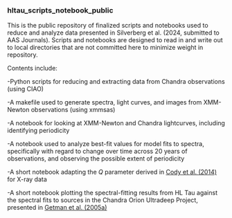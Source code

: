 ### hltau_scripts_notebook_public

This is the public repository of finalized scripts and notebooks used to reduce and analyze data presented in Silverberg et al. (2024, submitted to AAS Journals). Scripts and notebooks are designed to read in and write out to local directories that are not committed here to minimize weight in repository.

Contents include:

-Python scripts for reducing and extracting data from Chandra observations (using CIAO)

-A makefile used to generate spectra, light curves, and images from XMM-Newton observations (using xmmsas)

-A notebook for looking at XMM-Newton and Chandra lightcurves, including identifying periodicity

-A notebook used to analyze best-fit values for model fits to spectra, specifically with regard to change over time across 20 years of observations, and observing the possible extent of periodicity

-A short notebook adapting the $Q$ parameter derived in [Cody et al. (2014)](https://ui.adsabs.harvard.edu/abs/2014AJ....147...82C/abstract) for X-ray data

-A short notebook plotting the spectral-fitting results from HL Tau against the spectral fits to sources in the Chandra Orion Ultradeep Project, presented in [Getman et al. (2005a)](https://ui.adsabs.harvard.edu/abs/2005ApJS..160..319G/abstract)



